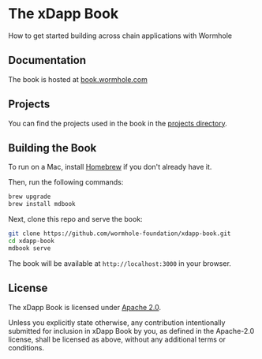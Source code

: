 # The xDapp Book
How to get started building across chain applications with Wormhole

## Documentation

The book is hosted at [book.wormhole.com](https://book.wormhole.com)

## Projects

You can find the projects used in the book in the [projects directory](./projects/).

## Building the Book
To run on a Mac, install [Homebrew](https://brew.sh/) if you don't already have
it.

Then, run the following commands:

```sh
brew upgrade
brew install mdbook
```

Next, clone this repo and serve the book:

```sh
git clone https://github.com/wormhole-foundation/xdapp-book.git
cd xdapp-book
mdbook serve
```
The book will be available at `http://localhost:3000` in your browser.

## License
The xDapp Book is licensed under [Apache 2.0](./LICENSE).

Unless you explicitly state otherwise, any contribution intentionally submitted
for inclusion in xDapp Book by you, as defined in the Apache-2.0 license, shall be
licensed as above, without any additional terms or conditions.
